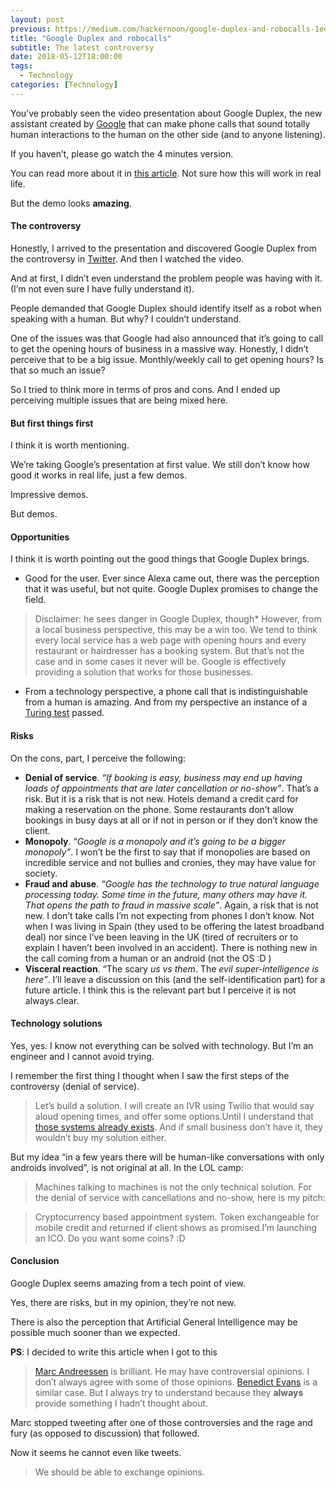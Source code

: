 ```yaml
---
layout: post
previous: https://medium.com/hackernoon/google-duplex-and-robocalls-1ed9cfca3e8a
title: "Google Duplex and robocalls"
subtitle: The latest controversy
date: 2018-05-12T18:00:00
tags:
  - Technology
categories: [Technology]
---
```


You’ve probably seen the video presentation about Google Duplex, the new assistant created by [Google](https://hackernoon.com/tagged/google) that can make phone calls that sound totally human interactions to the human on the other side (and to anyone listening).

If you haven’t, please go watch the 4 minutes version.

You can read more about it in [this article](https://ai.googleblog.com/2018/05/duplex-ai-system-for-natural-conversation.html). Not sure how this will work in real life.

But the demo looks **amazing**.

#### The controversy

Honestly, I arrived to the presentation and discovered Google Duplex from the controversy in [Twitter](https://hackernoon.com/tagged/twitter). And then I watched the video.

And at first, I didn’t even understand the problem people was having with it. (I’m not even sure I have fully understand it).

People demanded that Google Duplex should identify itself as a robot when speaking with a human. But why? I couldn’t understand.

One of the issues was that Google had also announced that it’s going to call to get the opening hours of business in a massive way. Honestly, I didn’t perceive that to be a big issue. Monthly/weekly call to get opening hours? Is that so much an issue?

So I tried to think more in terms of pros and cons. And I ended up perceiving multiple issues that are being mixed here.

#### But first things first

I think it is worth mentioning.

We’re taking Google’s presentation at first value. We still don’t know how good it works in real life, just a few demos.

Impressive demos.

But demos.

#### Opportunities

I think it is worth pointing out the good things that Google Duplex brings.

- Good for the user. Ever since Alexa came out, there was the perception that it was useful, but not quite. Google Duplex promises to change the field.

> [](https://twitter.com/benedictevans/status/822961461559324672?lang=en)Disclaimer: he sees danger in Google Duplex, though\* However, from a local business perspective, this may be a win too. We tend to think every local service has a web page with opening hours and every restaurant or hairdresser has a booking system. But that’s not the case and in some cases it never will be. Google is effectively providing a solution that works for those businesses.

- From a technology perspective, a phone call that is indistinguishable from a human is amazing. And from my perspective an instance of a [Turing test](https://en.wikipedia.org/wiki/Turing_test) passed.

#### Risks

On the cons, part, I perceive the following:

- **Denial of service**. _“If booking is easy, business may end up having loads of appointments that are later cancellation or no-show”_. That’s a risk. But it is a risk that is not new. Hotels demand a credit card for making a reservation on the phone. Some restaurants don’t allow bookings in busy days at all or if not in person or if they don’t know the client.
- **Monopoly**. “_Google is a monopoly and it’s going to be a bigger monopoly”_. I won’t be the first to say that if monopolies are based on incredible service and not bullies and cronies, they may have value for society.
- **Fraud and abuse**. _“Google has the technology to true natural language processing today. Some time in the future, many others may have it. That opens the path to fraud in massive scale”_. Again, a risk that is not new. I don’t take calls I’m not expecting from phones I don’t know. Not when I was living in Spain (they used to be offering the latest broadband deal) nor since I’ve been leaving in the UK (tired of recruiters or to explain I haven’t been involved in an accident). There is nothing new in the call coming from a human or an android (not the OS :D )
- **Visceral reaction**. “The scary _us vs them_. The _evil super-intelligence is here”_. I’ll leave a discussion on this (and the self-identification part) for a future article. I think this is the relevant part but I perceive it is not always clear.

#### Technology solutions

Yes, yes. I know not everything can be solved with technology. But I’m an engineer and I cannot avoid trying.

I remember the first thing I thought when I saw the first steps of the controversy (denial of service).

> Let’s build a solution. I will create an IVR using Twilio that would say aloud opening times, and offer some options.Until I understand that [those systems already exists](#3b65). And if small business don’t have it, they wouldn’t buy my solution either.

But my idea “in a few years there will be human-like conversations with only androids involved”, is not original at all. In the LOL camp:

> [](https://twitter.com/Javi/status/994624094715891713)Machines talking to machines is not the only technical solution. For the denial of service with cancellations and no-show, here is my pitch:

> Cryptocurrency based appointment system. Token exchangeable for mobile credit and returned if client shows as promised.I’m launching an ICO. Do you want some coins? :D

#### Conclusion

Google Duplex seems amazing from a tech point of view.

Yes, there are risks, but in my opinion, they’re not new.

There is also the perception that Artificial General Intelligence may be possible much sooner than we expected.

**PS**: I decided to write this article when I got to this

> [](https://twitter.com/WillOremus/status/995057583445557248)[Marc Andreessen](https://medium.com/u/fa65e64cf273) is brilliant. He may have controversial opinions. I don’t always agree with some of those opinions. [Benedict Evans](https://medium.com/u/78c5166b8328) is a similar case. But I always try to understand because they **always** provide something I hadn’t thought about.

Marc stopped tweeting after one of those controversies and the rage and fury (as opposed to discussion) that followed.

Now it seems he cannot even like tweets.

> We should be able to exchange opinions.
